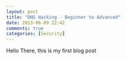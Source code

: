 ```yaml
---
layout: post
title: "DNS Hacking - Beginner to Advanced"
date: 2013-06-09 22:42
comments: true
categories: [Security]
---
```


Hello There, this is my first blog post
	    
	    